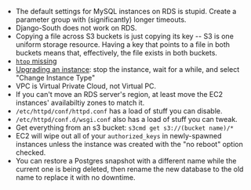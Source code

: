 * The default settings for MySQL instances on RDS is stupid. Create a parameter group with (significantly) longer timeouts.
* Django-South does not work on RDS.
* Copying a file across S3 buckets is just copying its key -- S3 is one uniform storage resource. Having a key that points to a file in both buckets means that, effectively, the file exists in both buckets.
* [`htop` missing](http://aws.blandnet.org/wordpress/htop-install/)
* [Upgrading an instance](http://stackoverflow.com/a/8243307/1558430): stop the instance, wait for a while, and select "Change Instance Type"
* VPC is Virtual Private Cloud, not Virtual PC.
* If you can't move an RDS server's region, at least move the EC2 instances' availabiltiy zones to match it.
* `/etc/httpd/conf/httpd.conf` has a load of stuff you can disable.
* `/etc/httpd/conf.d/wsgi.conf` also has a load of stuff you can tweak.
* Get everything from an s3 bucket: `s3cmd get s3://(bucket name)/*`
* EC2 will wipe out all of your `authorized_keys` in newly-spawned instances unless the instance was created with the "no reboot" option checked.
* You can restore a Postgres snapshot with a different name while the current one is being deleted, then rename the new database to the old name to replace it with no downtime.
